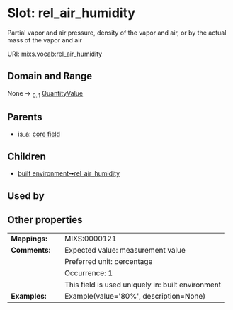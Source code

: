 
# Slot: rel_air_humidity


Partial vapor and air pressure, density of the vapor and air, or by the actual mass of the vapor and air

URI: [mixs.vocab:rel_air_humidity](https://w3id.org/mixs/vocab/rel_air_humidity)


## Domain and Range

None &#8594;  <sub>0..1</sub> [QuantityValue](QuantityValue.md)

## Parents

 *  is_a: [core field](core_field.md)

## Children

 *  [built environment➞rel_air_humidity](built_environment_rel_air_humidity.md)

## Used by


## Other properties

|  |  |  |
| --- | --- | --- |
| **Mappings:** | | MIXS:0000121 |
| **Comments:** | | Expected value: measurement value |
|  | | Preferred unit: percentage |
|  | | Occurrence: 1 |
|  | | This field is used uniquely in: built environment |
| **Examples:** | | Example(value='80%', description=None) |

